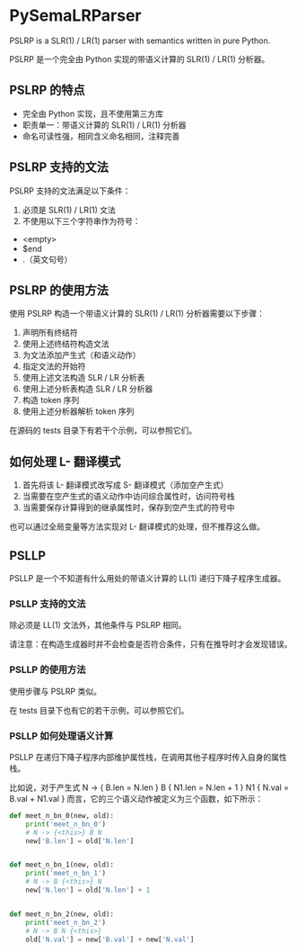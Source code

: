 # PySemaLRParser

PSLRP is a SLR(1) / LR(1) parser with semantics written in pure Python.

PSLRP 是一个完全由 Python 实现的带语义计算的 SLR(1) / LR(1) 分析器。

## PSLRP 的特点

- 完全由 Python 实现，且不使用第三方库
- 职责单一：带语义计算的 SLR(1) / LR(1) 分析器
- 命名可读性强，相同含义命名相同，注释完善

## PSLRP 支持的文法

PSLRP 支持的文法满足以下条件：

1. 必须是 SLR(1) / LR(1) 文法
2. 不使用以下三个字符串作为符号：

- \<empty\>
- $end
- .（英文句号）

## PSLRP 的使用方法

使用 PSLRP 构造一个带语义计算的 SLR(1) / LR(1) 分析器需要以下步骤：

1. 声明所有终结符
2. 使用上述终结符构造文法
3. 为文法添加产生式（和语义动作）
4. 指定文法的开始符
5. 使用上述文法构造 SLR / LR 分析表
6. 使用上述分析表构造 SLR / LR 分析器
7. 构造 token 序列
8. 使用上述分析器解析 token 序列

在源码的 tests 目录下有若干个示例，可以参照它们。

## 如何处理 L- 翻译模式

1. 首先将该 L- 翻译模式改写成 S- 翻译模式（添加空产生式）
2. 当需要在空产生式的语义动作中访问综合属性时，访问符号栈
3. 当需要保存计算得到的继承属性时，保存到空产生式的符号中

也可以通过全局变量等方法实现对 L- 翻译模式的处理，但不推荐这么做。

## PSLLP

PSLLP 是一个不知道有什么用处的带语义计算的 LL(1) 递归下降子程序生成器。

### PSLLP 支持的文法

除必须是 LL(1) 文法外，其他条件与 PSLRP 相同。

请注意：在构造生成器时并不会检查是否符合条件，只有在推导时才会发现错误。

### PSLLP 的使用方法

使用步骤与 PSLRP 类似。

在 tests 目录下也有它的若干示例，可以参照它们。

### PSLLP 如何处理语义计算

PSLLP 在递归下降子程序内部维护属性栈，在调用其他子程序时传入自身的属性栈。

比如说，对于产生式 N -> { B.len = N.len } B { N1.len = N.len + 1 } N1 { N.val = B.val + N1.val } 而言，它的三个语义动作被定义为三个函数，如下所示：

```python
def meet_n_bn_0(new, old):
    print('meet_n_bn_0')
    # N -> {<this>} B N
    new['B.len'] = old['N.len']


def meet_n_bn_1(new, old):
    print('meet_n_bn_1')
    # N -> B {<this>} N
    new['N.len'] = old['N.len'] + 1


def meet_n_bn_2(new, old):
    print('meet_n_bn_2')
    # N -> B N {<this>}
    old['N.val'] = new['B.val'] + new['N.val']
```